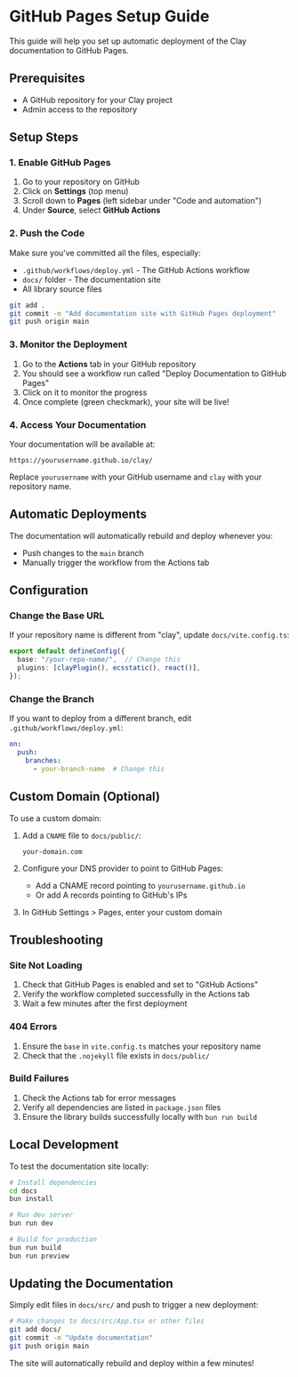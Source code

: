 # GitHub Pages Setup Guide

This guide will help you set up automatic deployment of the Clay documentation to GitHub Pages.

## Prerequisites

- A GitHub repository for your Clay project
- Admin access to the repository

## Setup Steps

### 1. Enable GitHub Pages

1. Go to your repository on GitHub
2. Click on **Settings** (top menu)
3. Scroll down to **Pages** (left sidebar under "Code and automation")
4. Under **Source**, select **GitHub Actions**

### 2. Push the Code

Make sure you've committed all the files, especially:
- `.github/workflows/deploy.yml` - The GitHub Actions workflow
- `docs/` folder - The documentation site
- All library source files

```bash
git add .
git commit -m "Add documentation site with GitHub Pages deployment"
git push origin main
```

### 3. Monitor the Deployment

1. Go to the **Actions** tab in your GitHub repository
2. You should see a workflow run called "Deploy Documentation to GitHub Pages"
3. Click on it to monitor the progress
4. Once complete (green checkmark), your site will be live!

### 4. Access Your Documentation

Your documentation will be available at:
```
https://yourusername.github.io/clay/
```

Replace `yourusername` with your GitHub username and `clay` with your repository name.

## Automatic Deployments

The documentation will automatically rebuild and deploy whenever you:
- Push changes to the `main` branch
- Manually trigger the workflow from the Actions tab

## Configuration

### Change the Base URL

If your repository name is different from "clay", update `docs/vite.config.ts`:

```ts
export default defineConfig({
  base: "/your-repo-name/",  // Change this
  plugins: [clayPlugin(), ecsstatic(), react()],
});
```

### Change the Branch

If you want to deploy from a different branch, edit `.github/workflows/deploy.yml`:

```yaml
on:
  push:
    branches:
      - your-branch-name  # Change this
```

## Custom Domain (Optional)

To use a custom domain:

1. Add a `CNAME` file to `docs/public/`:
   ```
   your-domain.com
   ```

2. Configure your DNS provider to point to GitHub Pages:
   - Add a CNAME record pointing to `yourusername.github.io`
   - Or add A records pointing to GitHub's IPs

3. In GitHub Settings > Pages, enter your custom domain

## Troubleshooting

### Site Not Loading

1. Check that GitHub Pages is enabled and set to "GitHub Actions"
2. Verify the workflow completed successfully in the Actions tab
3. Wait a few minutes after the first deployment

### 404 Errors

1. Ensure the `base` in `vite.config.ts` matches your repository name
2. Check that the `.nojekyll` file exists in `docs/public/`

### Build Failures

1. Check the Actions tab for error messages
2. Verify all dependencies are listed in `package.json` files
3. Ensure the library builds successfully locally with `bun run build`

## Local Development

To test the documentation site locally:

```bash
# Install dependencies
cd docs
bun install

# Run dev server
bun run dev

# Build for production
bun run build
bun run preview
```

## Updating the Documentation

Simply edit files in `docs/src/` and push to trigger a new deployment:

```bash
# Make changes to docs/src/App.tsx or other files
git add docs/
git commit -m "Update documentation"
git push origin main
```

The site will automatically rebuild and deploy within a few minutes!
